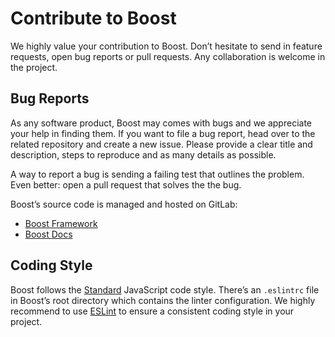 # Contribute to Boost
We highly value your contribution to Boost. Don’t hesitate to send in feature requests, open bug reports or pull requests. Any collaboration is welcome in the project.


## Bug Reports
As any software product, Boost may comes with bugs and we appreciate your help in finding them. If you want to file a bug report, head over to the related repository and create a new issue. Please provide a clear title and description, steps to reproduce and as many details as possible.

A way to report a bug is sending a failing test that outlines the problem. Even better: open a pull request that solves the the bug.

Boost’s source code is managed and hosted on GitLab:

- [Boost Framework](https://gitlab.com/futurestudio-boost/boost)
- [Boost Docs](https://gitlab.com/futurestudio-boost/docs)


## Coding Style
Boost follows the [Standard](https://standardjs.com/) JavaScript code style. There’s an `.eslintrc` file in Boost’s root directory which contains the linter configuration. We highly recommend to use [ESLint](https://eslint.org/) to ensure a consistent coding style in your project.
